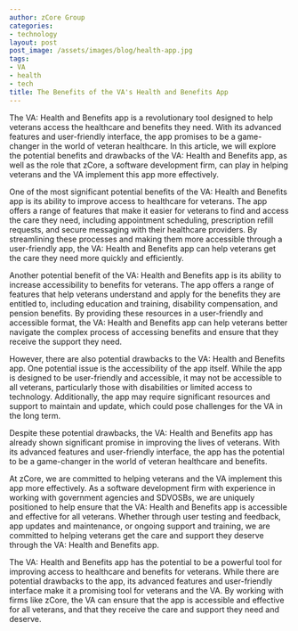 ```yaml
---
author: zCore Group
categories:
- technology
layout: post
post_image: /assets/images/blog/health-app.jpg
tags:
- VA
- health
- tech
title: The Benefits of the VA's Health and Benefits App
---
```


The VA: Health and Benefits app is a revolutionary tool designed to help veterans access the healthcare and benefits they need. With its advanced features and user-friendly interface, the app promises to be a game-changer in the world of veteran healthcare. In this article, we will explore the potential benefits and drawbacks of the VA: Health and Benefits app, as well as the role that zCore, a software development firm, can play in helping veterans and the VA implement this app more effectively.

One of the most significant potential benefits of the VA: Health and Benefits app is its ability to improve access to healthcare for veterans. The app offers a range of features that make it easier for veterans to find and access the care they need, including appointment scheduling, prescription refill requests, and secure messaging with their healthcare providers. By streamlining these processes and making them more accessible through a user-friendly app, the VA: Health and Benefits app can help veterans get the care they need more quickly and efficiently.

Another potential benefit of the VA: Health and Benefits app is its ability to increase accessibility to benefits for veterans. The app offers a range of features that help veterans understand and apply for the benefits they are entitled to, including education and training, disability compensation, and pension benefits. By providing these resources in a user-friendly and accessible format, the VA: Health and Benefits app can help veterans better navigate the complex process of accessing benefits and ensure that they receive the support they need.

However, there are also potential drawbacks to the VA: Health and Benefits app. One potential issue is the accessibility of the app itself. While the app is designed to be user-friendly and accessible, it may not be accessible to all veterans, particularly those with disabilities or limited access to technology. Additionally, the app may require significant resources and support to maintain and update, which could pose challenges for the VA in the long term.

Despite these potential drawbacks, the VA: Health and Benefits app has already shown significant promise in improving the lives of veterans. With its advanced features and user-friendly interface, the app has the potential to be a game-changer in the world of veteran healthcare and benefits.

At zCore, we are committed to helping veterans and the VA implement this app more effectively. As a software development firm with experience in working with government agencies and SDVOSBs, we are uniquely positioned to help ensure that the VA: Health and Benefits app is accessible and effective for all veterans. Whether through user testing and feedback, app updates and maintenance, or ongoing support and training, we are committed to helping veterans get the care and support they deserve through the VA: Health and Benefits app.

The VA: Health and Benefits app has the potential to be a powerful tool for improving access to healthcare and benefits for veterans. While there are potential drawbacks to the app, its advanced features and user-friendly interface make it a promising tool for veterans and the VA. By working with firms like zCore, the VA can ensure that the app is accessible and effective for all veterans, and that they receive the care and support they need and deserve.